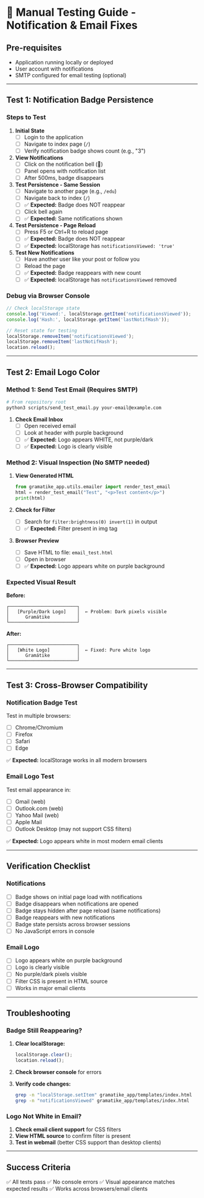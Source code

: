 # 🧪 Manual Testing Guide - Notification & Email Fixes

## Pre-requisites

- Application running locally or deployed
- User account with notifications
- SMTP configured for email testing (optional)

---

## Test 1: Notification Badge Persistence

### Steps to Test

1. **Initial State**
   - [ ] Login to the application
   - [ ] Navigate to index page (`/`)
   - [ ] Verify notification badge shows count (e.g., "3")

2. **View Notifications**
   - [ ] Click on the notification bell (🔔)
   - [ ] Panel opens with notification list
   - [ ] After 500ms, badge disappears

3. **Test Persistence - Same Session**
   - [ ] Navigate to another page (e.g., `/edu`)
   - [ ] Navigate back to index (`/`)
   - [ ] ✅ **Expected:** Badge does NOT reappear
   - [ ] Click bell again
   - [ ] ✅ **Expected:** Same notifications shown

4. **Test Persistence - Page Reload**
   - [ ] Press F5 or Ctrl+R to reload page
   - [ ] ✅ **Expected:** Badge does NOT reappear
   - [ ] ✅ **Expected:** localStorage has `notificationsViewed: 'true'`

5. **Test New Notifications**
   - [ ] Have another user like your post or follow you
   - [ ] Reload the page
   - [ ] ✅ **Expected:** Badge reappears with new count
   - [ ] ✅ **Expected:** localStorage has `notificationsViewed` removed

### Debug via Browser Console

```javascript
// Check localStorage state
console.log('Viewed:', localStorage.getItem('notificationsViewed'));
console.log('Hash:', localStorage.getItem('lastNotifHash'));

// Reset state for testing
localStorage.removeItem('notificationsViewed');
localStorage.removeItem('lastNotifHash');
location.reload();
```

---

## Test 2: Email Logo Color

### Method 1: Send Test Email (Requires SMTP)

```bash
# From repository root
python3 scripts/send_test_email.py your-email@example.com
```

1. **Check Email Inbox**
   - [ ] Open received email
   - [ ] Look at header with purple background
   - [ ] ✅ **Expected:** Logo appears WHITE, not purple/dark
   - [ ] ✅ **Expected:** Logo is clearly visible

### Method 2: Visual Inspection (No SMTP needed)

1. **View Generated HTML**
   ```python
   from gramatike_app.utils.emailer import render_test_email
   html = render_test_email("Test", "<p>Test content</p>")
   print(html)
   ```

2. **Check for Filter**
   - [ ] Search for `filter:brightness(0) invert(1)` in output
   - [ ] ✅ **Expected:** Filter present in img tag

3. **Browser Preview**
   - [ ] Save HTML to file: `email_test.html`
   - [ ] Open in browser
   - [ ] ✅ **Expected:** Logo appears white on purple background

### Expected Visual Result

**Before:**
```
┌─────────────────────────┐
│   [Purple/Dark Logo]    │  ← Problem: Dark pixels visible
│      Gramátike          │
└─────────────────────────┘
```

**After:**
```
┌─────────────────────────┐
│   [White Logo]          │  ← Fixed: Pure white logo
│      Gramátike          │
└─────────────────────────┘
```

---

## Test 3: Cross-Browser Compatibility

### Notification Badge Test

Test in multiple browsers:
- [ ] Chrome/Chromium
- [ ] Firefox
- [ ] Safari
- [ ] Edge

✅ **Expected:** localStorage works in all modern browsers

### Email Logo Test

Test email appearance in:
- [ ] Gmail (web)
- [ ] Outlook.com (web)
- [ ] Yahoo Mail (web)
- [ ] Apple Mail
- [ ] Outlook Desktop (may not support CSS filters)

✅ **Expected:** Logo appears white in most modern email clients

---

## Verification Checklist

### Notifications
- [ ] Badge shows on initial page load with notifications
- [ ] Badge disappears when notifications are opened
- [ ] Badge stays hidden after page reload (same notifications)
- [ ] Badge reappears with new notifications
- [ ] Badge state persists across browser sessions
- [ ] No JavaScript errors in console

### Email Logo
- [ ] Logo appears white on purple background
- [ ] Logo is clearly visible
- [ ] No purple/dark pixels visible
- [ ] Filter CSS is present in HTML source
- [ ] Works in major email clients

---

## Troubleshooting

### Badge Still Reappearing?

1. **Clear localStorage:**
   ```javascript
   localStorage.clear();
   location.reload();
   ```

2. **Check browser console** for errors

3. **Verify code changes:**
   ```bash
   grep -n "localStorage.setItem" gramatike_app/templates/index.html
   grep -n "notificationsViewed" gramatike_app/templates/index.html
   ```

### Logo Not White in Email?

1. **Check email client support** for CSS filters
2. **View HTML source** to confirm filter is present
3. **Test in webmail** (better CSS support than desktop clients)

---

## Success Criteria

✅ All tests pass
✅ No console errors
✅ Visual appearance matches expected results
✅ Works across browsers/email clients
